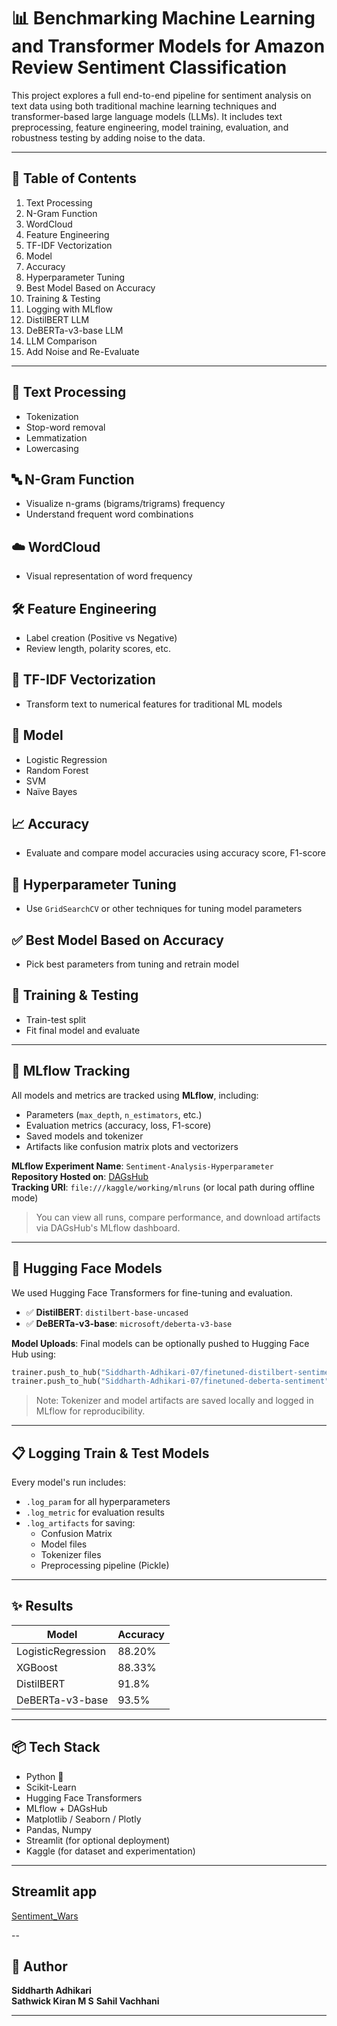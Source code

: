 # 📊 Benchmarking Machine Learning and Transformer Models for Amazon Review Sentiment Classification 

This project explores a full end-to-end pipeline for sentiment analysis on text data using both traditional machine learning techniques and transformer-based large language models (LLMs). It includes text preprocessing, feature engineering, model training, evaluation, and robustness testing by adding noise to the data.

---

## 🧠 Table of Contents

1. Text Processing
2. N-Gram Function
3. WordCloud
4. Feature Engineering
5. TF-IDF Vectorization
6. Model
7. Accuracy
8. Hyperparameter Tuning
9. Best Model Based on Accuracy
10. Training & Testing
11. Logging with MLflow
12. DistilBERT LLM
13. DeBERTa-v3-base LLM
14. LLM Comparison
15. Add Noise and Re-Evaluate


---

## 📝 Text Processing
- Tokenization
- Stop-word removal
- Lemmatization
- Lowercasing

## 🔤 N-Gram Function
- Visualize n-grams (bigrams/trigrams) frequency
- Understand frequent word combinations

## ☁️ WordCloud
- Visual representation of word frequency

## 🛠 Feature Engineering
- Label creation (Positive vs Negative)
- Review length, polarity scores, etc.

## 🧮 TF-IDF Vectorization
- Transform text to numerical features for traditional ML models

## 🤖 Model
- Logistic Regression
- Random Forest
- SVM
- Naïve Bayes

## 📈 Accuracy
- Evaluate and compare model accuracies using accuracy score, F1-score

## 🎯 Hyperparameter Tuning
- Use `GridSearchCV` or other techniques for tuning model parameters

## ✅ Best Model Based on Accuracy
- Pick best parameters from tuning and retrain model

## 🧪 Training & Testing
- Train-test split
- Fit final model and evaluate

---

## 🔗 MLflow Tracking

All models and metrics are tracked using **MLflow**, including:

- Parameters (`max_depth`, `n_estimators`, etc.)
- Evaluation metrics (accuracy, loss, F1-score)
- Saved models and tokenizer
- Artifacts like confusion matrix plots and vectorizers

**MLflow Experiment Name**: `Sentiment-Analysis-Hyperparameter`  
**Repository Hosted on**: [DAGsHub](https://dagshub.com/siddharthadhikari85/sentimental_analysis)  
**Tracking URI**: `file:///kaggle/working/mlruns` (or local path during offline mode)

> You can view all runs, compare performance, and download artifacts via DAGsHub's MLflow dashboard.

---

## 🤗 Hugging Face Models

We used Hugging Face Transformers for fine-tuning and evaluation.

- ✅ **DistilBERT**: `distilbert-base-uncased`
- ✅ **DeBERTa-v3-base**: `microsoft/deberta-v3-base`

**Model Uploads**: Final models can be optionally pushed to Hugging Face Hub using:
```python
trainer.push_to_hub("Siddharth-Adhikari-07/finetuned-distilbert-sentiment")
trainer.push_to_hub("Siddharth-Adhikari-07/finetuned-deberta-sentiment")

```

> Note: Tokenizer and model artifacts are saved locally and logged in MLflow for reproducibility.

---

## 📋 Logging Train & Test Models

Every model's run includes:
- `.log_param` for all hyperparameters
- `.log_metric` for evaluation results
- `.log_artifacts` for saving:
  - Confusion Matrix
  - Model files
  - Tokenizer files
  - Preprocessing pipeline (Pickle)

---

## ✨ Results

| Model            | Accuracy |
|------------------|----------|
| LogisticRegression | 88.20%   |
| XGBoost    | 88.33%    |
| DistilBERT       | 91.8%    |
| DeBERTa-v3-base  | 93.5%    |

---

## 📦 Tech Stack

- Python 🐍
- Scikit-Learn
- Hugging Face Transformers
- MLflow + DAGsHub
- Matplotlib / Seaborn / Plotly
- Pandas, Numpy
- Streamlit (for optional deployment)
- Kaggle (for dataset and experimentation)

---
## Streamlit app

[Sentiment_Wars](https://siddhyaaddy-sentiment-wars-app-mq8xz3.streamlit.app/)  

--
## 📌 Author

**Siddharth Adhikari**  
**Sathwick Kiran M S**
**Sahil Vachhani**

---
